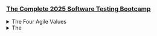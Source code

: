 ### [The Complete 2025 Software Testing Bootcamp](https://www.udemy.com/course/testerbootcamp/)

<details>
  <summary>The Four Agile Values</summary>

The Agile Manifesto is built on four core values, emphasizing a preference for the first element when a conflict arises: 

- [ ] *Individuals and interactions over processes and tools:* Valuing people and how they work together more than the strict adherence to processes or specific tools.
- [ ] Working software over comprehensive documentation: Prioritizing the creation of functional software rather than spending excessive time on detailed, comprehensive documents.
- [ ] Customer collaboration over contract negotiation: Fostering continuous collaboration with the customer throughout the project, rather than solely relying on formal contracts.
- [ ] Responding to change over following a plan: Embracing changes and adapting to new requirements, even late in the development cycle, instead of rigidly sticking to an initial plan. 

</details>







<details>
  <summary>The </summary>

T: 

- [ ] *Individuals and interactions over processes and tools:* Valuing


</details>


